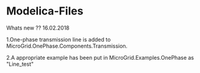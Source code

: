 # Modelica-Files

Whats new ?? 16.02.2018

1.One-phase transmission line is added to MicroGrid.OnePhase.Components.Transmission.

2.A appropriate example has been put in MicroGrid.Examples.OnePhase as "Line_test"
